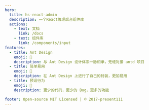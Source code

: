 ```yaml
---
hero:
  title: hs-react-admin
  description: 一个React管理后台组件库
  actions:
    - text: 文档
      link: /docs
    - text: 组件库
      link: /components/input
features:
  - title: Ant Design
    emoji: 💎
    description: 与 Ant Design 设计体系一脉相承，无缝对接 antd 项目
  - title: 简单易用
    emoji: 🌈
    description: 在 Ant Design 上进行了自己的封装，更加易用
  - title: 预设行为
    emoji: 🚀
    description: 更少的代码，更少的 Bug，更多的功能

footer: Open-source MIT Licensed | © 2017-present111
---
```

